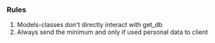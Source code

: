 ### Rules

1. Models-classes don't directly interact with get_db
2. Always send the minimum and only if used personal data to client
